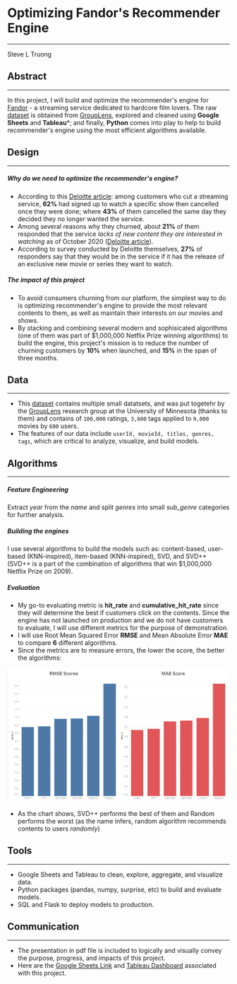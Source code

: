 # Optimizing Fandor's Recommender Engine
---

Steve L Truong


## Abstract
---

In this project, I will build and optimize the recommender's engine for [Fandor](https://relaunch.fandor.com/) - a streaming service dedicated to hardcore film lovers. The raw [dataset](https://grouplens.org/datasets/movielens/) is obtained from [GroupLens](https://grouplens.org/), explored and cleaned using **Google Sheets** and **Tableau***; and finally, **Python** comes into play to help to build recommender's engine using the most efficient algorithms available.

## Design
---
##### Why do we need to optimize the recommender's engine?

- According to this [Deloitte article](https://www2.deloitte.com/us/en/insights/industry/technology/video-streaming-services-churn-rate.html): among customers who cut a streaming service, **62%** had signed up to watch a specific show then cancelled once they were done;  where **43%** of them cancelled the same day they decided they no longer wanted the service.
- Among several reasons why they churned, about **21%** of them responded that the service *lacks of new content they are interested in watching* as of October 2020 ([Deloitte article](https://www2.deloitte.com/us/en/insights/industry/technology/video-streaming-services-churn-rate.html)).
- According to survey conducted by Deloitte themselves, **27%** of responders say that they would be in the service if it has the release of an exclusive new movie or series they want to watch.

##### The impact of this project

- To avoid consumers churning from our platform, the simplest way to do is optimizing recommender's engine to provide the most relevant contents to them, as well as maintain their interests on our movies and shows.
- By stacking and combining several modern and sophisicated algorithms (one of them was part of $1,000,000 Netflix Prize winning algorithms) to build the engine, this project's mission is to reduce the number of churning customers by **10%** when launched, and **15%** in the span of three months.


## Data
---

- This [dataset](https://grouplens.org/datasets/movielens/) contains multiple small datatsets, and was put togetehr by the [GroupLens](https://movielens.org/) research group at the University of Minnesota (thanks to them) and contains of `100,000` ratings, `3,600` tags applied to `9,000` movies by `600` users. 
- The features of our data include `userId, movieId, titles, genres, tags`, which are critical to analyze, visualize, and build models.


## Algorithms
---

##### Feature Engineering
Extract *year* from the *name* and split *genres* into small *sub_genre* categories for further analysis.

##### Building the engines
I use several algorithms to build the models such as: content-based, user-based (KNN-inspired), item-based (KNN-inspired), SVD, and SVD++ (SVD++ is a part of the combination of algorithms that win $1,000,000 Netflix Prize on 2009).

##### Evaluation
- My go-to evaluating metric is **hit_rate** and **cumulative_hit_rate** since they will determine the best if customers click on the contents. Since the engine has not launched on production and we do not have customers to evaluate, I will use different metrics for the purpose of demonstration.
- I will use Root Mean Squared Error **RMSE** and Mean Absolute Error **MAE** to compare **6** different algorithms.
- Since the metrics are to measure errors, the lower the score, the better the algorithms:

![](https://github.com/luongtruong77/Business_proj_RE/blob/main/figures/metrics_barchart.png?raw=true)
- As the chart shows, SVD++ performs the best of them and Random performs the worst (as the name infers, random algorithm recommends contents to users *randomly*)

## Tools
---

- Google Sheets and Tableau to clean, explore, aggregate, and visualize data.
- Python packages (pandas, numpy, surprise, etc) to build and evaluate models.
- SQL and Flask to deploy models to production.


## Communication
---

- The presentation in pdf file is included to logically and visually convey the purpose, progress, and impacts of this project.
- Here are the [Google Sheets Link](https://docs.google.com/spreadsheets/d/1N85J2wBuYa-jgn66R3Ab2LTL4pjiXfWVykor-DyLO0E/edit?usp=sharing) and [Tableau Dashboard](https://public.tableau.com/profile/luong.q.truong#!/vizhome/movies_16195550176570/Dashboard1) associated with this project.






